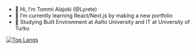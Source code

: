- 👋 Hi, I’m Tommi Alajoki (@Lyrete)
- 🌱 I’m currently learning React/Next.js by making a new portfolio
- 🏫 Studying Built Environment at Aalto University and IT at University of Turku

[![Top Langs](https://github-readme-stats.vercel.app/api/top-langs/?username=lyrete&layout=compact&theme=dark)](https://github.com/anuraghazra/github-readme-stats)

<!---
Lyrete/Lyrete is a ✨ special ✨ repository because its `README.md` (this file) appears on your GitHub profile.
You can click the Preview link to take a look at your changes.
--->
